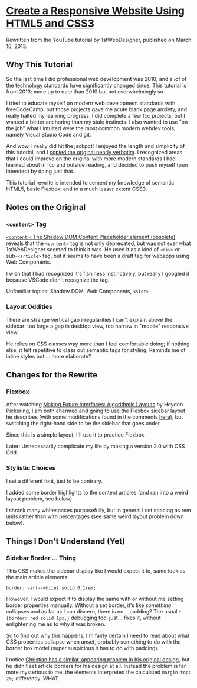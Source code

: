 # [Create a Responsive Website Using HTML5 and CSS3](https://www.youtube.com/watch?v=eOG90Q8EfRo)

Rewritten from the YouTube tutorial by 1stWebDesigner, published on March 16, 2013.

## Why This Tutorial

So the last time I did professional web development was 2010, and a _lot_ of the technology standards have significantly changed since. This tutorial is from 2013: more up to date than 2010 but not overwhelmingly so.

I tried to educate myself on modern web development standards with freeCodeCamp, but those projects gave me acute blank page anxiety, and really halted my learning progress. I did complete a few fcc projects, but I wanted a better anchoring than my stale instincts. I also wanted to use "on the job" what I intuited were the most common modern webdev tools, namely Visual Studio Code and git.

And wow, I really did hit the jackpot! I enjoyed the length and simplicity of this tutorial, and I [copied the original nearly verbatim](https://codepen.io/bgbraithwaite/pen/zbjwqZ). I recognized areas that I could improve on the original with more modern standards I had learned about in fcc and outside reading, and decided to push myself (pun intended) by doing just that.

This tutorial rewrite is intended to cement my knowledge of semantic HTML5, basic Flexbox, and to a much lesser extent CSS3.

## Notes on the Original

### `<content>` Tag

[`<content>`: The Shadow DOM Content Placeholder element (obsolete)](https://developer.mozilla.org/en-US/docs/Web/HTML/Element/content) reveals that the `<content>` tag is not only deprecated, but was not ever what 1stWebDesigner seemed to think it was. He used it as a kind of `<div>` or sub-`<article>` tag, but it seems to have been a draft tag for webapps using Web Components.

I wish that I had recognized it's fishiness instinctively, but really I googled it because VSCode didn't recognize the tag.

Unfamiliar topics: Shadow DOM, Web Components, `<slot>`

### Layout Oddities

There are strange vertical gap irregularities I can't explain above the sidebar: too large a gap in desktop view, too narrow in "mobile" responsive view.

He relies on CSS classes way more than I feel comfortable doing; if nothing else, it felt repetitive to class out semantic tags for styling. Reminds me of inline styles but ... more elaborate?

## Changes for the Rewrite

### Flexbox

After watching [Making Future Interfaces: Algorithmic Layouts](https://www.youtube.com/watch?v=qOUtkN6M52M) by Heydon Pickering, I am both charmed and going to use the Flexbox sidebar layout he describes (with some modifications found in the comments [here](https://gist.github.com/Heydon/c0b1d088461c64370d6fe1a19bff4b9f)), but switching the right-hand side to be the sidebar that goes under.

Since this is a simple layout, I'll use it to practice Flexbox.

Later: Unnecessarily complicate my life by making a version 2.0 with CSS Grid.

### Stylistic Choices

I set a different font, just to be contrary.

I added some border highlights to the content articles (and ran into a weird layout problem, see below).

I shrank many whitespaces purposefully, but in general I set spacing as rem units rather than with percentages (see same weird layout problem down below).

## Things I Don't Understand (Yet)

### Sidebar Border ... Thing

This CSS makes the sidebar display like I would expect it to, same look as the main article elements:

`border: var(--white) solid 0.1rem;`

However, I would expect it to display the same with or without me setting border properties manually. Without a set border, it's like _something_ collapses and as far as I can discern, there is no... padding? The usual `* {border: red solid 1px;}` debugging tool just... fixes it, without enlightening me as to why it was broken.

So to find out why this happens, I'm fairly certain I need to read about what CSS properties collapse when unset, probably something to do with the border box model (super suspicious it has to do with padding).

I notice [Christian has a similar-appearing problem in his original design](https://codepen.io/bgbraithwaite/pen/zbjwqZ), but he didn't set article borders for his design at all. Instead the problem is far more mysterious to me: the elements interpreted the calculated `margin-top: 2%;` differently. WHAT.
